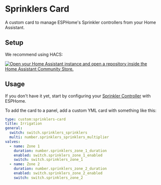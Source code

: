 # Sprinklers Card

A custom card to manage ESPHome's Sprinkler controllers from your Home Assistant.

## Setup

We recommend using HACS:

[![Open your Home Assistant instance and open a repository inside the Home Assistant Community Store.](https://my.home-assistant.io/badges/hacs_repository.svg)](https://my.home-assistant.io/redirect/hacs_repository/?owner=mancontr&repository=sprinklers-card&category=plugin)

## Usage

If you don't have it yet, start by configuring your [Sprinkler Controller](https://esphome.io/components/sprinkler.html) with ESPHome.

To add the card to a panel, add a custom YML card with something like this:

```yaml
type: custom:sprinklers-card
title: Irrigation
general:
  switch: switch.sprinklers_sprinklers
  multi: number.sprinklers_sprinklers_multiplier
valves:
  - name: Zone 1
    duration: number.sprinklers_zone_1_duration
    enabled: switch.sprinklers_zone_1_enabled
    switch: switch.sprinklers_zone_1
  - name: Zone 2
    duration: number.sprinklers_zone_2_duration
    enabled: switch.sprinklers_zone_2_enabled
    switch: switch.sprinklers_zone_2
```
